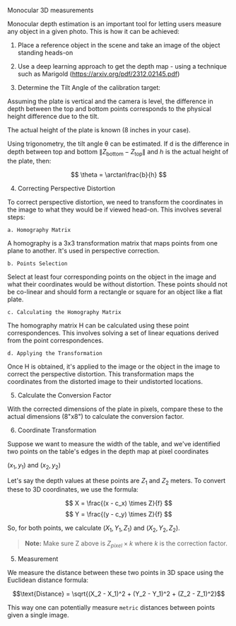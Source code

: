 Monocular 3D measurements



 Monocular depth estimation is an important tool for letting users measure any object in a given photo. This is how it can be achieved:

1. Place a reference object in the scene and take an image of the object standing heads-on



2. Use a deep learning approach to get the depth map - using a technique such as Marigold (https://arxiv.org/pdf/2312.02145.pdf)



3. Determine the Tilt Angle of the calibration target:

Assuming the plate is vertical and the camera is level, the difference in depth between the top and bottom points corresponds to the physical height difference due to the tilt.

The actual height of the plate is known (8 inches in your case).

Using trigonometry, the tilt angle θ can be estimated. If d is the difference in depth between top and bottom $\|Z_{\text{bottom}} - Z_{\text{top}}\|$ and ℎ is the actual height of the plate, then: 

$$ \theta = \arctan\frac{b}{h} $$



4. Correcting Perspective Distortion

To correct perspective distortion, we need to transform the coordinates in the image to what they would be if viewed head-on. This involves several steps:

    a. Homography Matrix

A homography is a 3x3 transformation matrix that maps points from one plane to another. It's used in perspective correction.

    b. Points Selection

Select at least four corresponding points on the object in the image and what their coordinates would be without distortion. These points should not be co-linear and should form a rectangle or square for an object like a flat plate.

    c. Calculating the Homography Matrix

The homography matrix H can be calculated using these point correspondences. This involves solving a set of linear equations derived from the point correspondences.

    d. Applying the Transformation

Once H is obtained, it's applied to the image or the object in the image to correct the perspective distortion. This transformation maps the coordinates from the distorted image to their undistorted locations.



5. Calculate the Conversion Factor

With the corrected dimensions of the plate in pixels, compare these to the actual dimensions (8"x8") to calculate the conversion factor.

6. Coordinate Transformation

Suppose we want to measure the width of the table, and we've identified two points on the table's edges in the depth map at pixel coordinates 

$(x_1, y_1) \text{ and } (x_2, y_2)$

Let's say the depth values at these points are $Z_1$ and $Z_2$ meters. To convert these to 3D coordinates, we use the formula:

$$ X = \frac{(x - c_x) \times Z}{f} $$
$$ Y = \frac{(y - c_y) \times Z}{f} $$

So, for both points, we calculate $(X_1, Y_1, Z_1)$ and $(X_2, Y_2, Z_2)$.

> **Note:**
> Make sure Z above is $Z_{pixel} \times k$ where $k$ is the correction factor.

5. Measurement

We measure the distance between these two points in 3D space using the Euclidean distance formula:

$$\text{Distance} = \sqrt{(X_2 - X_1)^2 + (Y_2 - Y_1)^2 + (Z_2 - Z_1)^2}$$

This way one can potentially measure `metric` distances between points given a single image. 